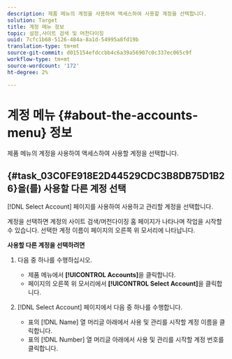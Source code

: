 ```yaml
---
description: 제품 메뉴의 계정을 사용하여 액세스하여 사용할 계정을 선택합니다.
solution: Target
title: 계정 메뉴 정보
topic: 설정,사이트 검색 및 머천다이징
uuid: 7cfc1b68-5126-484a-8a1d-54995a8fd19b
translation-type: tm+mt
source-git-commit: d015154efdccbb4c6a39a56907c0c337ec065c9f
workflow-type: tm+mt
source-wordcount: '172'
ht-degree: 2%

---
```



# 계정 메뉴 {#about-the-accounts-menu} 정보

제품 메뉴의 계정을 사용하여 액세스하여 사용할 계정을 선택합니다.

## {#task_03C0FE918E2D44529CDC3B8DB75D1B26}을(를) 사용할 다른 계정 선택

[!DNL Select Account] 페이지를 사용하여 사용하고 관리할 계정을 선택합니다.

<!-- 

t_selecting_a_different_account_to_use.xml

 -->

계정을 선택하면 계정의 사이트 검색/머천다이징 홈 페이지가 나타나며 작업을 시작할 수 있습니다. 선택한 계정 이름이 페이지의 오른쪽 위 모서리에 나타납니다.

**사용할 다른 계정을 선택하려면**

1. 다음 중 하나를 수행하십시오.

   * 제품 메뉴에서 **[!UICONTROL Accounts]**&#x200B;을 클릭합니다.
   * 페이지의 오른쪽 위 모서리에서 **[!UICONTROL Select Account]**&#x200B;을 클릭합니다.

1. [!DNL Select Account] 페이지에서 다음 중 하나를 수행합니다.

   * 표의 [!DNL Name] 열 머리글 아래에서 사용 및 관리를 시작할 계정 이름을 클릭합니다.
   * 표의 [!DNL Number] 열 머리글 아래에서 사용 및 관리를 시작할 계정 번호를 클릭합니다.


